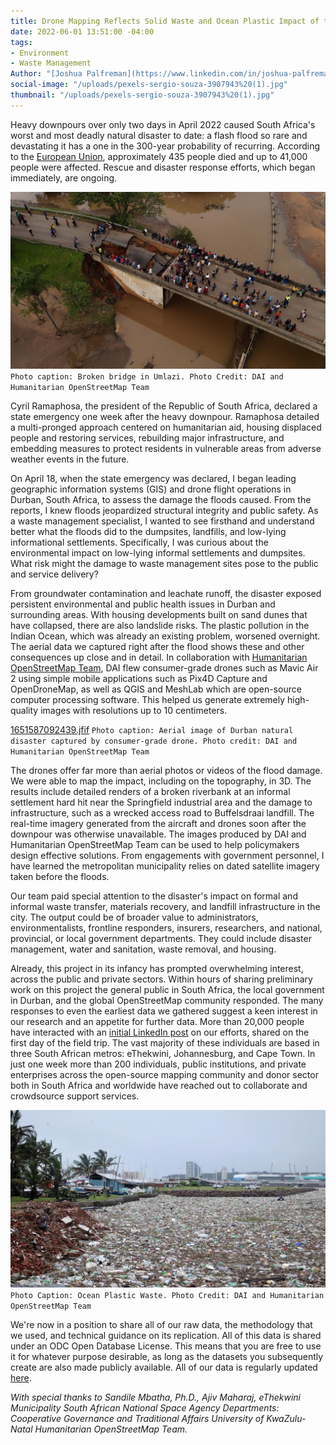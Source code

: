 ```yaml
---
title: Drone Mapping Reflects Solid Waste and Ocean Plastic Impact of the Durban Floods
date: 2022-06-01 13:51:00 -04:00
tags:
- Environment
- Waste Management
Author: "[Joshua Palfreman](https://www.linkedin.com/in/joshua-palfreman-wastewash/?originalSubdomain=za)"
social-image: "/uploads/pexels-sergio-souza-3907943%20(1).jpg"
thumbnail: "/uploads/pexels-sergio-souza-3907943%20(1).jpg"
---
```


Heavy downpours over only two days in April 2022 caused South Africa's worst and most deadly natural disaster to date: a flash flood so rare and devastating it has a one in the 300-year probability of recurring. According to the [European Union](https://erccportal.jrc.ec.europa.eu/ECHO-Products/Echo-Flash#/daily-flash-archive/4474), approximately 435 people died and up to 41,000 people were affected. Rescue and disaster response efforts, which began immediately, are ongoing.

![Broken Bridge uMlazi.jpg](/uploads/Broken%20Bridge%20uMlazi.jpg) `Photo caption: Broken bridge in Umlazi. Photo Credit: DAI and Humanitarian OpenStreetMap Team`

<!--more-->

Cyril Ramaphosa, the president of the Republic of South Africa, declared a state emergency one week after the heavy downpour. Ramaphosa detailed a multi-pronged approach centered on humanitarian aid, housing displaced people and restoring services, rebuilding major infrastructure, and embedding measures to protect residents in vulnerable areas from adverse weather events in the future. 

On April 18, when the state emergency was declared, I began leading geographic information systems (GIS) and drone flight operations in Durban, South Africa, to assess the damage the floods caused. From the reports, I knew floods jeopardized structural integrity and public safety. As a waste management specialist, I wanted to see firsthand and understand better what the floods did to the dumpsites, landfills, and low-lying informational settlements. Specifically, I was curious about the environmental impact on low-lying informal settlements and dumpsites. What risk might the damage to waste management sites pose to the public and service delivery?

From groundwater contamination and leachate runoff, the disaster exposed persistent environmental and public health issues in Durban and surrounding areas. With housing developments built on sand dunes that have collapsed, there are also landslide risks. The plastic pollution in the Indian Ocean, which was already an existing problem, worsened overnight. The aerial data we captured right after the flood shows these and other consequences up close and in detail. In collaboration with [Humanitarian OpenStreetMap Team](https://www.linkedin.com/company/humanitarian-openstreetmap-team/), DAI flew consumer-grade drones such as Mavic Air 2 using simple mobile applications such as Pix4D Capture and OpenDroneMap, as well as QGIS and MeshLab which are open-source computer processing software. This helped us generate extremely high-quality images with resolutions up to 10 centimeters. 

[1651587092439.jfif](/uploads/1651587092439.jfif) `Photo caption: Aerial image of Durban natural disaster captured by consumer-grade drone. Photo credit: DAI and Humanitarian OpenStreetMap Team`

The drones offer far more than aerial photos or videos of the flood damage. We were able to map the impact, including on the topography, in 3D. The results include detailed renders of a broken riverbank at an informal settlement hard hit near the Springfield industrial area and the damage to infrastructure, such as a wrecked access road to Buffelsdraai landfill. The real-time imagery generated from the aircraft and drones soon after the downpour was otherwise unavailable. The images produced by DAI and Humanitarian OpenStreetMap Team can be used to help policymakers design effective solutions. From engagements with government personnel, I have learned the metropolitan municipality relies on dated satellite imagery taken before the floods.

Our team paid special attention to the disaster's impact on formal and informal waste transfer, materials recovery, and landfill infrastructure in the city. The output could be of broader value to administrators, environmentalists, frontline responders, insurers, researchers, and national, provincial, or local government departments. They could include disaster management, water and sanitation, waste removal, and housing.

Already, this project in its infancy has prompted overwhelming interest, across the public and private sectors. Within hours of sharing preliminary work on this project the general public in South Africa, the local government in Durban, and the global OpenStreetMap community responded. The many responses to even the earliest​ data we gathered suggest a keen interest in our research and an appetite for further data. More than 20,000 people have interacted with an [initial LinkedIn post](https://www.linkedin.com/posts/joshua-palfreman-wastewash_kznfloods-kzn-floods2022-activity-6927258352972423169-Eprn?utm_source=linkedin_share&utm_medium=member_desktop_web) on our efforts, shared on the first day of the field trip. The vast majority of these individuals are based in three South African metros: eThekwini, Johannesburg, and Cape Town. In just one week more than 200 individuals, public institutions, and private enterprises across the open-source mapping community and donor sector both in South Africa and worldwide have reached out to collaborate and crowdsource support services.

![Main photo 3.png](/uploads/Main%20photo%203.png) `Photo Caption: Ocean Plastic Waste. Photo Credit: DAI and Humanitarian OpenStreetMap Team`

We're now in a position to share all of our raw data, the methodology that we used, and technical guidance on its replication. All of this data is shared under an ODC Open Database License. This means that you are free to use it for whatever purpose desirable, as long as the datasets you subsequently create are also made publicly available. All of our data is regularly updated [here](https://lnkd.in/ghgGfFZr).

*With special thanks to Sandile Mbatha, Ph.D., Ajiv Maharaj, eThekwini Municipality South African National Space Agency Departments: Cooperative Governance and Traditional Affairs University of KwaZulu-Natal Humanitarian OpenStreetMap Team.*